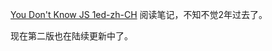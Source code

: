 [You Don't Know JS 1ed-zh-CH](https://github.com/getify/You-Dont-Know-JS/tree/1ed-zh-CN) 阅读笔记，不知不觉2年过去了。

现在第二版也在陆续更新中了。
